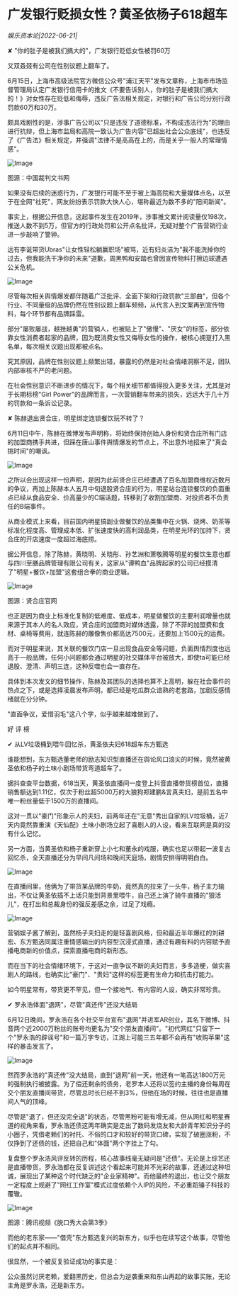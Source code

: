 # 广发银行贬损女性？黄圣依杨子618超车

*娱乐资本论|2022-06-21|*

✘ "你的肚子是被我们搞大的"，广发银行贬低女性被罚60万

又双叒叕有公司在性别议题上翻车了。

6月15日，上海市高级法院官方微信公众号"浦江天平"发布文章称，上海市市场监督管理局认定广发银行信用卡的推文《不要告诉别人，你的肚子是被我们搞大的！》对女性存在贬低和侮辱，违反广告法相关规定，对银行和广告公司分别行政罚款60万和30万。

颇具戏剧性的是，涉事广告公司以"只是违反了道德标准，不构成违法行为"的理由进行抗辩，但上海市监局和高院一致认为广告内容"已超出社会公众底线"，也违反了《广告法》相关规定，并强调"法律不是高高在上的，而是关乎一般人的常理情感"。

![Image](https://p3.toutiaoimg.com/img/tos-cn-i-qvj2lq49k0/bec5eafa69e7409cb67c9f21fab859d8~tplv-tt-shrink:640:0.image)

图源：中国裁判文书网

如果没有后续的迷惑行为，广发银行可能不至于被上海高院和大量媒体点名，以至于在全网"社死"，网友纷纷表示罚款大快人心，堪称最近为数不多的"阳间新闻"。

事实上，根据公开信息，这起事件发生在2019年，涉事推文累计阅读量仅198次，推送人数不到5万，但官方的行政处罚和公开点名批评，无疑对整个广告营销行业进一步敲响了警钟。

远有李诞带货Ubras"让女性轻松躺赢职场"被骂，近有妇炎洁为"我不能洗掉你的过去，但我能洗干净你的未来"道歉，周黑鸭和安踏也曾因宣传物料打擦边球遭遇公关危机。

![Image](https://p6.toutiaoimg.com/img/tos-cn-i-qvj2lq49k0/4917415d8fb04f4387bd46398027299c~tplv-tt-shrink:640:0.image)

尽管每次相关舆情爆发都伴随着广泛批评、全面下架和行政罚款"三部曲"，但各个行业、不同量级的品牌仍然在性别议题上翻车频频，从代言人到文案再到宣传物料，每个环节都有品牌踩雷。

部分"屡败屡战，越挫越勇"的营销人，也被贴上了"傲慢"、"厌女"的标签，部分依靠女性消费者起家的品牌，因为既消费女性又侮辱女性的操作，被核心拥趸打入黑名单，每次相关议题出现都被点名。

究其原因，品牌在性别议题上频繁出错，暴露的仍然是对社会情绪洞察不足，团队内部审核不严的老问题。

在社会性别意识不断进步的情况下，每个相关细节都值得投入更多关注，尤其是对于长期标榜"Girl Power"的品牌而言，一次营销翻车带来的损失，远远大于几十万的罚款和一条诉讼记录。

✘ 陈赫退出贤合庄，明星绑定连锁餐饮玩不转了？

6月11日中午，陈赫在微博发布声明称，将始终保持创始人身份和贤合庄所有门店的加盟商携手共进，但踩在唐山事件舆情爆发的节点上，不出意外地招来了"真会挑时间"的嘲讽。

![Image](https://p26.toutiaoimg.com/img/tos-cn-i-qvj2lq49k0/34802f223dcc4bf08ff58a1d1d71e65f~tplv-tt-shrink:640:0.image)

之所以会出现这样一份声明，是因为此前贤合庄已经遭遇了百名加盟商维权近数月的争议，再加上陈赫本人五月中旬退股贤合庄的行为，明星站台连锁餐饮的负面重点已经从食品安全、价高量少的C端话题，转移到了收割加盟商、对投资者不负责任的B端事件。

从商业模式上来看，目前国内明星搞副业做餐饮的品类集中在火锅、烧烤、奶茶等标准化程度高、管理成本低、扩张速度快的高利润品类，在明星光环的加持下，贤合庄的开店速度一度超过海底捞。

据公开信息，除了陈赫，黄晓明、关晓彤、孙艺洲和萧敬腾等明星的餐饮生意也都与四川至膳品牌管理有限公司有关，这家从"谭鸭血"品牌起家的公司已经摸清了"明星+餐饮+加盟"这套组合拳的商业逻辑。

![Image](https://p26.toutiaoimg.com/img/tos-cn-i-qvj2lq49k0/a461c77e8ac3423b9005e34c93c40dc3~tplv-tt-shrink:640:0.image)

图源：贤合庄官网

也正是因为商业上标准化复制的低难度、低成本，明星做餐饮的主要利润增量也就来源于其本人的名人效应，贤合庄的加盟商对媒体透露，除了不菲的加盟费和食材、桌椅等费用，就连陈赫的雕像售价都高达7500元，还要加上1500元的运费。

而对于明星来说，其关联的餐饮门店一旦出现食品安全等问题，负面舆情烈度也远高于一般品牌，任何小问题都会通过明星的社交媒体平台被放大，即使ta可能已经退股、澄清、声明三连，这种反噬也会一直存在。

具体到本次发文的细节操作，陈赫及其团队的选择也算不上高明，躲在社会事件的热点之下，或是选择凌晨发布声明，都已经是吃瓜群众谙熟的老套路，加剧反感情绪就在分分钟。

"直面争议，爱惜羽毛"这八个字，似乎越来越难做到了。

好 评 榜

✔ 从LV垃圾桶到喂牛回忆杀，黄圣依夫妇618超车东方甄选

谁能想到，东方甄选董老师的励志知识型直播还在舆论风口浪尖的时候，竟然被黄圣依和杨子的土味小剧场带货弯道超车了。

据抖查查平台数据，618当天，黄圣依直播间一度登上抖音直播带货榜首位，直播销售额达到1.11亿，仅次于粉丝超5000万的大狼狗郑建鹏&言真夫妇，是前五名中唯一粉丝量低于1500万的直播间。

这对一贯以"豪门"形象示人的夫妇，前两年还在"无意"秀出自家的LV垃圾桶，近7天内竟然靠重演《天仙配》土味小剧场立起了喜剧人的人设，看来互联网是真的没有什么记忆。

另一方面，当黄圣依和杨子重新穿上小七和董永的戏服，确实也足以带起一波复古回忆杀，全天直播还分为早间凡间场和晚间天庭场，剧情安排得明明白白。

![Image](https://p26.toutiaoimg.com/img/tos-cn-i-qvj2lq49k0/ff4209232ca541ad9cac5e944494c1fc~tplv-tt-shrink:640:0.image)

在直播间里，他俩为了带货某品牌的牛奶，竟然真的拉来了一头牛，杨子主力输出，不仅让黄圣依插不上话只能到背景里喂牛，自己还上演了骑牛直播的"狠活儿"，在打出和总裁身份的强反差感之余，过足了戏瘾。

![Image](https://p6.toutiaoimg.com/img/tos-cn-i-qvj2lq49k0/360991c35b1b41448a6c782f357ef558~tplv-tt-shrink:640:0.image)

营销娱子酱了解到，虽然杨子夫妇走的是轻喜剧风格，但和最近半年爆红的刘耕宏、东方甄选同属注重情感输出的内容型沉浸式直播，通过有趣有料的内容赋予直播电商新的价值点，探索直播电商的新形态。

而在当下的社会情绪环境下，于这对一直争议不断的夫妇而言，多多造梗，做实喜剧人的路线，也确实比"豪门"、"贵妇"这样的标签更有生命力和抗击打能力。

如今明星常有，带货更不罕见，但一个接地气、有内容的人设，确实非常珍贵。

✔ 罗永浩体面"退网"，尽管"真还传"还没大结局

6月12日晚间，罗永浩在各个社交平台宣布"退网"并进军AR创业，其名下微博、抖音两个近2000万粉丝的账号均更名为"交个朋友直播间"。"初代网红"只留下一个"罗永浩的辟谣号"和一篇万字专访，江湖上可能三五年都不会再有"收购苹果"这样的暴击发言了。

![Image](https://p9.toutiaoimg.com/img/tos-cn-i-qvj2lq49k0/369791d094a64e808000f3f192a8d685~tplv-tt-shrink:640:0.image)

然而罗永浩的"真还传"没大结局，直到"退网"前一天，他还有一笔高达1800万元的强制执行被披露。为了偿还剩余的债务，老罗本人还将以签约主播的身份每周在交个朋友直播间带货，尽管总时长已经不到3%，但他在场的时候，往往也是直播间人气的顶峰。

尽管是"退了，但还没完全退"的状态，尽管黑粉可能有增无减，但从网红和明星赛道的视角来看，罗永浩还债这两年确实是走出了数码发烧友和大龄青年知识分子的小圈子，凭借老赖们的衬托、不俗的口才和较好的带货口碑，实现了破圈涨粉，不仅挣到了还债的钱，还把自己和"体面"两个字挂上了勾。

复盘整个罗永浩风评反转的历程，核心故事线毫无疑问是"还债"。无论是上综艺还是直播带货，罗永浩都在反复讲述这个看起来可能并不光彩的故事，还通过这种坦诚，展现出了某种这个时代缺乏的"企业家精神"。而他最终的退出，也让交个朋友一定程度上规避了"网红工作室"模式过度依赖个人IP的风险，不必重蹈锤子科技的覆辙。

![Image](https://p26.toutiaoimg.com/img/tos-cn-i-qvj2lq49k0/283bb2fdf0d14ee2b96fcf32e48af4bf~tplv-tt-shrink:640:0.image)

图源：腾讯视频《脱口秀大会第3季》

而他的老东家——"借壳"东方甄选复兴的新东方，似乎也在续写这个故事，尽管他们的起点并不相同。

很显然，一个被反复验证成功的事实是：

公众虽然讨厌老赖，爱翻黑历史，但总会为逆袭重来和东山再起的故事买账，无论主角是罗永浩，还是新东方。

